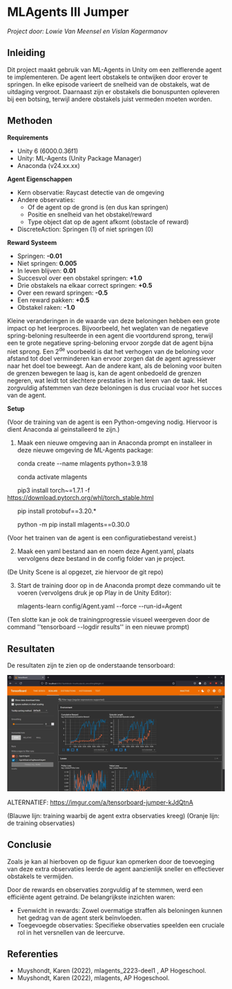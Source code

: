 
# MLAgents III Jumper

*Project door: Lowie Van Meensel en Vislan Kagermanov*

## Inleiding

Dit project maakt gebruik van ML-Agents in Unity om een zelflerende agent te implementeren. De agent leert obstakels te ontwijken door erover te springen. In elke episode varieert de snelheid van de obstakels, wat de uitdaging vergroot. Daarnaast zijn er obstakels die bonuspunten opleveren bij een botsing, terwijl andere obstakels juist vermeden moeten worden.

## Methoden

**Requirements**

- Unity 6 (6000.0.36f1)
- Unity: ML-Agents (Unity Package Manager)
- Anaconda (v24.xx.xx)

**Agent Eigenschappen**

  - Kern observatie: Raycast detectie van de omgeving
  - Andere observaties:
    - Of de agent op de grond is (en dus kan springen)
    - Positie en snelheid van het obstakel/reward
    - Type object dat op de agent afkomt (obstacle of reward)
  - DiscreteAction: Springen (1) of niet springen (0)

**Reward Systeem**

- Springen: **\-0.01**
- Niet springen: **0.005**
- In leven blijven: **0.01**
- Succesvol over een obstakel springen: **+1.0**
- Drie obstakels na elkaar correct springen: **+0.5**
- Over een reward springen: **\-0.5**
- Een reward pakken: **+0.5**
- Obstakel raken: **\-1.0**

Kleine veranderingen in de waarde van deze beloningen hebben een grote impact op het leerproces. Bijvoorbeeld, het weglaten van de negatieve spring-beloning resulteerde in een agent die voortdurend sprong, terwijl een te grote negatieve spring-beloning ervoor zorgde dat de agent bijna niet sprong. Een 2<sup>de</sup> voorbeeld is dat het verhogen van de beloning voor afstand tot doel verminderen kan ervoor zorgen dat de agent agressiever naar het doel toe beweegt. Aan de andere kant, als de beloning voor buiten de grenzen bewegen te laag is, kan de agent onbedoeld de grenzen negeren, wat leidt tot slechtere prestaties in het leren van de taak. Het zorgvuldig afstemmen van deze beloningen is dus cruciaal voor het succes van de agent.

**Setup**

(Voor de training van de agent is een Python-omgeving nodig. Hiervoor is dient Anaconda al geinstalleerd te zijn.)

1. Maak een nieuwe omgeving aan in Anaconda prompt en installeer in deze nieuwe omgeving de ML-Agents package:

&nbsp;&nbsp;&nbsp;&nbsp;&nbsp;&nbsp;conda create --name mlagents python=3.9.18

&nbsp;&nbsp;&nbsp;&nbsp;&nbsp;&nbsp;conda activate mlagents

&nbsp;&nbsp;&nbsp;&nbsp;&nbsp;&nbsp;pip3 install torch~=1.7.1 -f <https://download.pytorch.org/whl/torch_stable.html>

&nbsp;&nbsp;&nbsp;&nbsp;&nbsp;&nbsp;pip install protobuf==3.20.\*

&nbsp;&nbsp;&nbsp;&nbsp;&nbsp;&nbsp;python -m pip install mlagents==0.30.0

(Voor het trainen van de agent is een configuratiebestand vereist.)

2. Maak een yaml bestand aan en noem deze Agent.yaml, plaats vervolgens deze bestand in de config folder van je project.

(De Unity Scene is al opgezet, zie hiervoor de git repo)

3. Start de training door op in de Anaconda prompt deze commando uit te voeren (vervolgens druk je op Play in de Unity Editor):

&nbsp;&nbsp;&nbsp;&nbsp;&nbsp;&nbsp;mlagents-learn config/Agent.yaml --force --run-id=Agent

(Ten slotte kan je ook de trainingprogressie visueel weergeven door de command ''tensorboard --logdir results'' in een nieuwe prompt)

## Resultaten

De resultaten zijn te zien op de onderstaande tensorboard:

![Resultaten](tensorboard.png)

ALTERNATIEF: https://imgur.com/a/tensorboard-jumper-kJdQtnA

(Blauwe lijn: training waarbij de agent extra observaties kreeg)
(Oranje lijn: de training observaties)

## Conclusie

Zoals je kan al hierboven op de figuur kan opmerken door de toevoeging van deze extra observaties leerde de agent aanzienlijk sneller en effectiever obstakels te vermijden.

Door de rewards en observaties zorgvuldig af te stemmen, werd een efficiënte agent getraind. De belangrijkste inzichten waren:

- Evenwicht in rewards: Zowel overmatige straffen als beloningen kunnen het gedrag van de agent sterk beïnvloeden.
- Toegevoegde observaties: Specifieke observaties speelden een cruciale rol in het versnellen van de leercurve.

## Referenties

-	Muyshondt, Karen (2022), mlagents_2223-deel1 , AP Hogeschool.
-	Muyshondt, Karen (2022), mlagents, AP Hogeschool.





